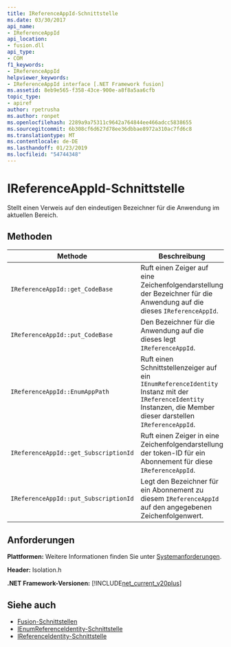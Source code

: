 ```yaml
---
title: IReferenceAppId-Schnittstelle
ms.date: 03/30/2017
api_name:
- IReferenceAppId
api_location:
- fusion.dll
api_type:
- COM
f1_keywords:
- IReferenceAppId
helpviewer_keywords:
- IReferenceAppId interface [.NET Framework fusion]
ms.assetid: 8eb9e565-f358-43ce-900e-a8f8a5aa6cfb
topic_type:
- apiref
author: rpetrusha
ms.author: ronpet
ms.openlocfilehash: 2289a9a75311c9642a764844ee466adcc5838655
ms.sourcegitcommit: 6b308cf6d627d78ee36dbbae8972a310ac7fd6c8
ms.translationtype: MT
ms.contentlocale: de-DE
ms.lasthandoff: 01/23/2019
ms.locfileid: "54744348"
---
```

# <a name="ireferenceappid-interface"></a>IReferenceAppId-Schnittstelle
Stellt einen Verweis auf den eindeutigen Bezeichner für die Anwendung im aktuellen Bereich.  
  
## <a name="methods"></a>Methoden  
  
|Methode|Beschreibung|  
|------------|-----------------|  
|`IReferenceAppId::get_CodeBase`|Ruft einen Zeiger auf eine Zeichenfolgendarstellung der Bezeichner für die Anwendung auf die dieses `IReferenceAppId`.|  
|`IReferenceAppId::put_CodeBase`|Den Bezeichner für die Anwendung auf die dieses legt `IReferenceAppId`.|  
|`IReferenceAppId::EnumAppPath`|Ruft einen Schnittstellenzeiger auf ein `IEnumReferenceIdentity` Instanz mit der `IReferenceIdentity` Instanzen, die Member dieser darstellen `IReferenceAppId`.|  
|`IReferenceAppId::get_SubscriptionId`|Ruft einen Zeiger in eine Zeichenfolgendarstellung der token-ID für ein Abonnement für diese `IReferenceAppId`.|  
|`IReferenceAppId::put_SubscriptionId`|Legt den Bezeichner für ein Abonnement zu diesem `IReferenceAppId` auf den angegebenen Zeichenfolgenwert.|  
  
## <a name="requirements"></a>Anforderungen  
 **Plattformen:** Weitere Informationen finden Sie unter [Systemanforderungen](../../../../docs/framework/get-started/system-requirements.md).  
  
 **Header:** Isolation.h  
  
 **.NET Framework-Versionen:** [!INCLUDE[net_current_v20plus](../../../../includes/net-current-v20plus-md.md)]  
  
## <a name="see-also"></a>Siehe auch
- [Fusion-Schnittstellen](../../../../docs/framework/unmanaged-api/fusion/fusion-interfaces.md)
- [IEnumReferenceIdentity-Schnittstelle](../../../../docs/framework/unmanaged-api/fusion/ienumreferenceidentity-interface.md)
- [IReferenceIdentity-Schnittstelle](../../../../docs/framework/unmanaged-api/fusion/ireferenceidentity-interface.md)
